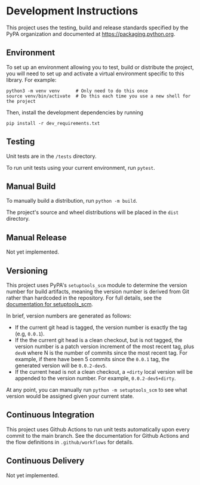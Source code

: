 # Development Instructions

This project uses the testing, build and release standards specified
by the PyPA organization and documented at
https://packaging.python.org.

## Environment

To set up an environment allowing you to test, build or distribute the
project, you will need to set up and activate a virtual environment
specific to this library. For example:

```
python3 -m venv venv      # Only need to do this once
source venv/bin/activate  # Do this each time you use a new shell for the project
```

Then, install the development dependencies by running

```
pip install -r dev_requirements.txt
```

## Testing

Unit tests are in the `/tests` directory.

To run unit tests using your current environment, run `pytest`.

## Manual Build

To manually build a distribution, run `python -m build`.

The project's source and wheel distributions will be placed in the `dist` directory.

## Manual Release

Not yet implemented.

## Versioning

This project uses PyPA's `setuptools_scm` module to determine the
version number for build artifacts, meaning the version number is
derived from Git rather than hardcoded in the repository. For full
details, see the
[documentation for setuptools_scm](https://github.com/pypa/setuptools_scm/).

In brief, version numbers are generated as follows:

- If the current git head is tagged, the version number is exactly the
  tag (e.g, `0.0.1`).
- If the the current git head is a clean checkout, but is not tagged,
  the version number is a patch version increment of the most recent
  tag, plus `devN` where N is the number of commits since the most
  recent tag. For example, if there have been 5 commits since the
  `0.0.1` tag, the generated version will be `0.0.2-dev5`.
- If the current head is not a clean checkout, a `+dirty` local
  version will be appended to the version number. For example,
  `0.0.2-dev5+dirty`.

At any point, you can manually run `python -m setuptools_scm` to see
what version would be assigned given your current state.

## Continuous Integration

This project uses Github Actions to run unit tests automatically upon
every commit to the main branch. See the documentation for Github
Actions and the flow definitions in `.github/workflows` for details.

## Continuous Delivery

Not yet implemented.
